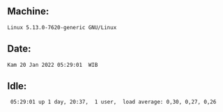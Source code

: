 ## Machine:
```
Linux 5.13.0-7620-generic GNU/Linux
```
## Date:
```
Kam 20 Jan 2022 05:29:01  WIB
```
## Idle:
```
 05:29:01 up 1 day, 20:37,  1 user,  load average: 0,30, 0,27, 0,26
```
